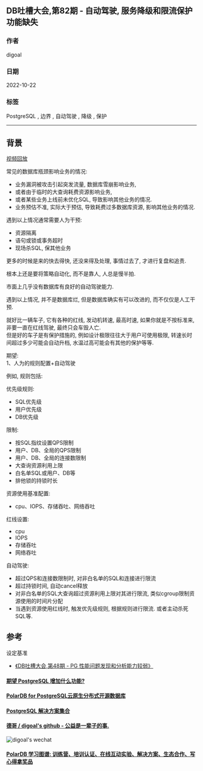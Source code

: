 ## DB吐槽大会,第82期 - 自动驾驶, 服务降级和限流保护功能缺失  
    
### 作者    
digoal    
    
### 日期    
2022-10-22    
    
### 标签    
PostgreSQL , 边界 , 自动驾驶 , 降级 , 保护         
    
----    
    
## 背景    
[视频回放]()    
    
常见的数据库瓶颈影响业务的情况:  
- 业务漏洞被攻击引起突发流量, 数据库雪崩影响业务,   
- 或者由于临时的大查询耗费资源影响业务,   
- 或者某些业务上线前未优化SQL, 导致影响其他业务的情况.  
- 业务预估不准, 实际大于预估, 导致耗费过多数据库资源, 影响其他业务的情况.  
  
遇到以上情况通常需要人为干预:  
- 资源隔离  
- 语句或锁或事务超时  
- 现场杀SQL, 保其他业务  
  
更多的时候是来的快去得快, 还没来得及处理, 事情过去了, 才进行复盘和追责.   
  
根本上还是要将策略自动化, 而不是靠人, 人总是慢半拍.   
  
市面上几乎没有数据库有良好的自动驾驶能力.   
   
遇到以上情况, 并不是数据库烂, 但是数据库确实有可以改进的, 而不仅仅是人工干预.  
   
就好比一辆车子, 它有各种的红线, 发动机转速, 最高时速, 如果你就是不按标准来, 非要一直在红线驾驶, 最终只会车毁人亡.   
但是好的车子是有保护措施的, 例如设计极限往往大于用户可使用极限, 转速长时间超过多少可能会自动升档, 水温过高可能会有其他的保护等等.  
  
期望:   
1、人为的规则配置+自动驾驶  
  
例如, 规则包括:   
  
优先级规则:   
- SQL优先级  
- 用户优先级  
- DB优先级  
  
限制:   
- 按SQL指纹设置QPS限制  
- 用户、DB、全局的QPS限制  
- 用户、DB、全局的连接数限制  
- 大查询资源利用上限  
- 白名单SQL或用户、DB等  
- 排他锁的持锁时长  
  
资源使用基准配置:   
- cpu、IOPS、存储吞吐、网络吞吐  
  
红线设置:  
- cpu  
- IOPS  
- 存储吞吐  
- 网络吞吐  
  
自动驾驶:  
- 超过QPS和连接数限制时, 对非白名单的SQL和连接进行限流  
- 超过持锁时间, 自动cancel释放  
- 对非白名单的SQL大查询超过资源利用上限对其进行限流, 类似cgroup限制资源使用的时间片分配  
- 当遇到资源使用红线时, 触发优先级规则, 根据规则进行限流. 或者主动杀死SQL等.   
  
## 参考  
设定基准  
- [《DB吐槽大会,第48期 - PG 性能问题发现和分析能力较弱》](../202109/20210922_03.md)    
  
  
#### [期望 PostgreSQL 增加什么功能?](https://github.com/digoal/blog/issues/76 "269ac3d1c492e938c0191101c7238216")
  
  
#### [PolarDB for PostgreSQL云原生分布式开源数据库](https://github.com/ApsaraDB/PolarDB-for-PostgreSQL "57258f76c37864c6e6d23383d05714ea")
  
  
#### [PostgreSQL 解决方案集合](https://yq.aliyun.com/topic/118 "40cff096e9ed7122c512b35d8561d9c8")
  
  
#### [德哥 / digoal's github - 公益是一辈子的事.](https://github.com/digoal/blog/blob/master/README.md "22709685feb7cab07d30f30387f0a9ae")
  
  
![digoal's wechat](../pic/digoal_weixin.jpg "f7ad92eeba24523fd47a6e1a0e691b59")
  
  
#### [PolarDB 学习图谱: 训练营、培训认证、在线互动实验、解决方案、生态合作、写心得拿奖品](https://www.aliyun.com/database/openpolardb/activity "8642f60e04ed0c814bf9cb9677976bd4")
  

